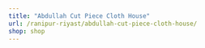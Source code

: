 ```yaml
---
title: "Abdullah Cut Piece Cloth House"
url: /ranipur-riyast/abdullah-cut-piece-cloth-house/
shop: shop
---
```

